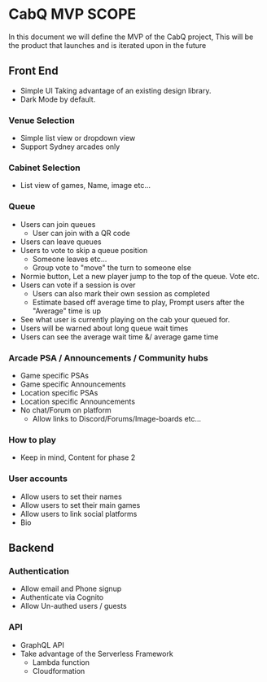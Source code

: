 # CabQ MVP SCOPE
In this document we will define the MVP of the CabQ project, This will be the product that launches and is iterated upon in the future

## Front End
- Simple UI Taking advantage of an existing design library.
- Dark Mode by default.

### Venue Selection
- Simple list view or dropdown view
- Support Sydney arcades only

### Cabinet Selection
- List view of games, Name, image etc...

### Queue
- Users can join queues
  - User can join with a QR code
- Users can leave queues
- Users to vote to skip a queue position
  - Someone leaves etc...
  - Group vote to "move" the turn to someone else
- Normie button, Let a new player jump to the top of the queue. Vote etc.
- Users can vote if a session is over
  - Users can also mark their own session as completed
  - Estimate based off average time to play, Prompt users after the "Average" time is up
- See what user is currently playing on the cab your queued for.
- Users will be warned about long queue wait times
- Users can see the average wait time &/ average game time

### Arcade PSA / Announcements / Community hubs
- Game specific PSAs
- Game specific Announcements
- Location specific PSAs
- Location specific Announcements
- No chat/Forum on platform
  - Allow links to Discord/Forums/Image-boards etc...

### How to play
- Keep in mind, Content for phase 2

### User accounts
- Allow users to set their names
- Allow users to set their main games
- Allow users to link social platforms
- Bio

## Backend

### Authentication
- Allow email and Phone signup
- Authenticate via Cognito
- Allow Un-authed users / guests

### API
- GraphQL API
- Take advantage of the Serverless Framework
  - Lambda function
  - Cloudformation
  
